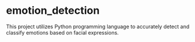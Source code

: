 # emotion_detection
This project utilizes Python programming language to accurately detect and classify emotions based on facial expressions.
